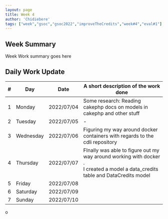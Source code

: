 ```yaml
---
layout: page
title: Week 4
author: 'Chidiebere'
tags: ["week","gsoc","gsoc2022","improveTheCredits","week#4","eval#1"]
---
```


## Week Summary

Week Work summary goes here 

## Daily Work Update

|\#|Day|Date|A short description of the work done|  
|---	|---	|---	|---	|  
|1   	| Monday 	|   2022/07/04	|   Some research: Reading cakephp docs on models in cakephp and other stuff |  
|2   	| Tuesday  	|   2022/07/05	|	- |  
|3   	| Wednesday |  2022/07/06 	| Figuring my way around docker containers with regards to the cdli repository |  
|4   	| Thursday  |   2022/07/07	| FInally was able to figure out my way around working with docker . <br > I created a model a data_credits table and DataCredits model|  
|5   	| Friday  	|   2022/07/08	|  |  
|6   	| Saturday  |  2022/07/09	|  |  
|7   	| Sunday  	|   2022/07/10	|  |  
o
